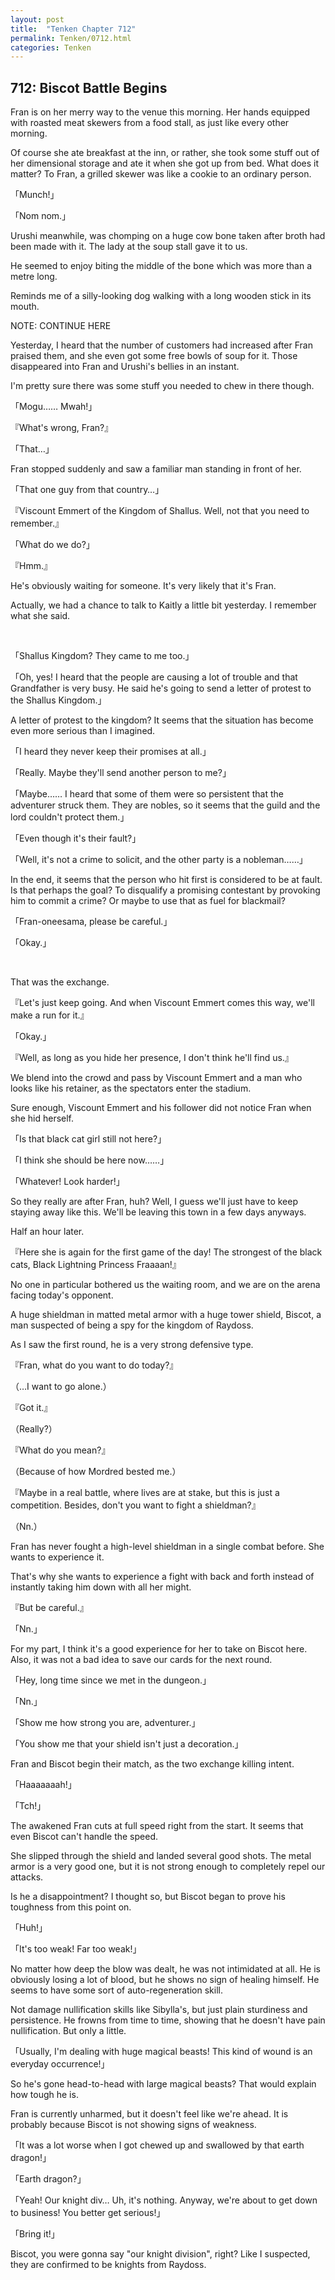 ```yaml
---
layout: post
title:  "Tenken Chapter 712"
permalink: Tenken/0712.html
categories: Tenken
---
```

<h2 id="ch712">712: Biscot Battle Begins</h2>
<p>Fran is on her merry way to the venue this morning. Her hands equipped with roasted meat skewers from a food stall, as just like every other morning.</p>

<p>Of course she ate breakfast at the inn, or rather, she took some stuff out of her dimensional storage and ate it when she got up from bed. What does it matter? To Fran, a grilled skewer was like a cookie to an ordinary person.</p>

<p>「Munch!」</p>
<p>「Nom nom.」</p>

<p>Urushi meanwhile, was chomping on a huge cow bone taken after broth had been made with it. The lady at the soup stall gave it to us.</p>

<p>He seemed to enjoy biting the middle of the bone which was more than a metre long.</p>

<p>Reminds me of a silly-looking dog walking with a long wooden stick in its mouth.</p>

NOTE: CONTINUE HERE

<p>Yesterday, I heard that the number of customers had increased after Fran praised them, and she even got some free bowls of soup for it. Those disappeared into Fran and Urushi's bellies in an instant.</p>

<p>I'm pretty sure there was some stuff you needed to chew in there though.</p>

<p>「Mogu…… Mwah!」</p>
<p>『What's wrong, Fran?』</p>
<p>「That…」</p>

<p>Fran stopped suddenly and saw a familiar man standing in front of her.</p>

<p>「That one guy from that country…」</p>
<p>『Viscount Emmert of the Kingdom of Shallus. Well, not that you need to remember.』</p>
<p>「What do we do?」</p>
<p>『Hmm.』</p>

<p>He's obviously waiting for someone. It's very likely that it's Fran.</p>

<p>Actually, we had a chance to talk to Kaitly a little bit yesterday. I remember what she said.</p>

<br>
<p>「Shallus Kingdom? They came to me too.」</p>
<p>「Oh, yes! I heard that the people are causing a lot of trouble and that Grandfather is very busy. He said he's going to send a letter of protest to the Shallus Kingdom.」</p>

<p>A letter of protest to the kingdom? It seems that the situation has become even more serious than I imagined.</p>

<p>「I heard they never keep their promises at all.」</p>
<p>「Really. Maybe they'll send another person to me?」</p>
<p>「Maybe…… I heard that some of them were so persistent that the adventurer struck them. They are nobles, so it seems that the guild and the lord couldn't protect them.」</p>
<p>「Even though it's their fault?」</p>
<p>「Well, it's not a crime to solicit, and the other party is a nobleman……」</p>

<p>In the end, it seems that the person who hit first is considered to be at fault. Is that perhaps the goal? To disqualify a promising contestant by provoking him to commit a crime? Or maybe to use that as fuel for blackmail?</p>

<p>「Fran-oneesama, please be careful.」</p>
<p>「Okay.」</p>
<br>

<p>That was the exchange.</p>

<p>『Let's just keep going. And when Viscount Emmert comes this way, we'll make a run for it.』</p>
<p>「Okay.」</p>
<p>『Well, as long as you hide her presence, I don't think he'll find us.』</p>

<p>We blend into the crowd and pass by Viscount Emmert and a man who looks like his retainer, as the spectators enter the stadium.</p>

<p>Sure enough, Viscount Emmert and his follower did not notice Fran when she hid herself.</p>

<p>「Is that black cat girl still not here?」</p>
<p>「I think she should be here now……」</p>
<p>「Whatever! Look harder!」</p>

<p>So they really are after Fran, huh? Well, I guess we'll just have to keep staying away like this. We'll be leaving this town in a few days anyways.</p>

<p>Half an hour later.</p>

<p>『Here she is again for the first game of the day! The strongest of the black cats, Black Lightning Princess Fraaaan!』</p>

<p>No one in particular bothered us the waiting room, and we are on the arena facing today's opponent.</p>

<p>A huge shieldman in matted metal armor with a huge tower shield, Biscot, a man suspected of being a spy for the kingdom of Raydoss.</p>

<p>As I saw the first round, he is a very strong defensive type.</p>

<p>『Fran, what do you want to do today?』</p>
<p>（…I want to go alone.）</p>
<p>『Got it.』</p>
<p>（Really?）</p>
<p>『What do you mean?』</p>
<p>（Because of how Mordred bested me.）</p>
<p>『Maybe in a real battle, where lives are at stake, but this is just a competition. Besides, don't you want to fight a shieldman?』</p>
<p>（Nn.）</p>

<p>Fran has never fought a high-level shieldman in a single combat before. She wants to experience it.</p>

<p>That's why she wants to experience a fight with back and forth instead of instantly taking him down with all her might.</p>

<p>『But be careful.』</p>
<p>「Nn.」</p>

<p>For my part, I think it's a good experience for her to take on Biscot here. Also, it was not a bad idea to save our cards for the next round.</p>

<p>「Hey, long time since we met in the dungeon.」</p>
<p>「Nn.」</p>
<p>「Show me how strong you are, adventurer.」</p>
<p>「You show me that your shield isn't just a decoration.」</p>

<p>Fran and Biscot begin their match, as the two exchange killing intent.</p>

<p>「Haaaaaaah!」</p>
<p>「Tch!」</p>

<p>The awakened Fran cuts at full speed right from the start. It seems that even Biscot can't handle the speed.</p>

<p>She slipped through the shield and landed several good shots. The metal armor is a very good one, but it is not strong enough to completely repel our attacks.</p>

<p>Is he a disappointment? I thought so, but Biscot began to prove his toughness from this point on.</p>

<p>「Huh!」</p>
<p>「It's too weak! Far too weak!」</p>

<p>No matter how deep the blow was dealt, he was not intimidated at all. He is obviously losing a lot of blood, but he shows no sign of healing himself. He seems to have some sort of auto-regeneration skill.</p>

<p>Not damage nullification skills like Sibylla's, but just plain sturdiness and persistence. He frowns from time to time, showing that he doesn't have pain nullification. But only a little.</p>

<p>「Usually, I'm dealing with huge magical beasts! This kind of wound is an everyday occurrence!」</p>

<p>So he's gone head-to-head with large magical beasts? That would explain how tough he is.</p>

<p>Fran is currently unharmed, but it doesn't feel like we're ahead. It is probably because Biscot is not showing signs of weakness.</p>

<p>「It was a lot worse when I got chewed up and swallowed by that earth dragon!」</p>
<p>「Earth dragon?」</p>
<p>「Yeah! Our knight div… Uh, it's nothing. Anyway, we're about to get down to business! You better get serious!」</p>
<p>「Bring it!」</p>

<p>Biscot, you were gonna say "our knight division", right? Like I suspected, they are confirmed to be knights from Raydoss.</p>

<br>







